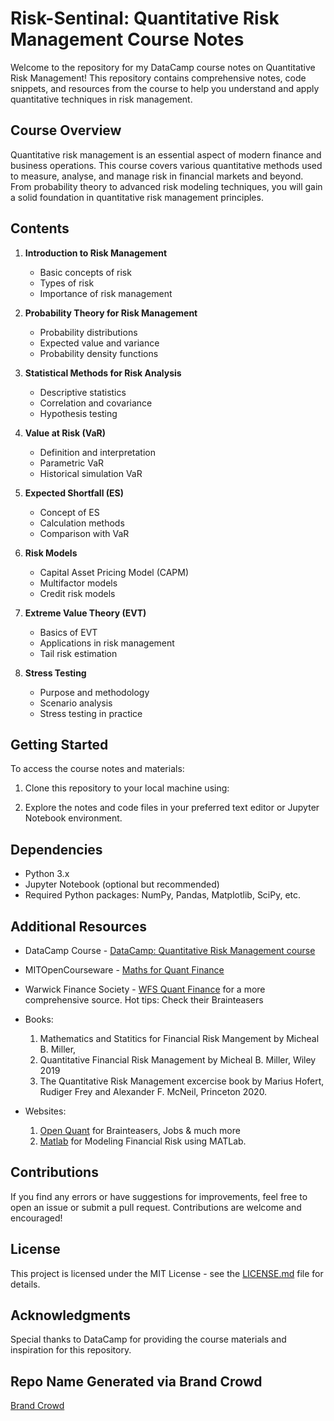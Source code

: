 # Risk-Sentinal: Quantitative Risk Management Course Notes

Welcome to the repository for my DataCamp course notes on Quantitative Risk Management! This repository contains comprehensive notes, code snippets, and resources from the course to help you understand and apply quantitative techniques in risk management.

## Course Overview
Quantitative risk management is an essential aspect of modern finance and business operations. This course covers various quantitative methods used to measure, analyse, and manage risk in financial markets and beyond. From probability theory to advanced risk modeling techniques, you will gain a solid foundation in quantitative risk management principles.

## Contents
1. **Introduction to Risk Management**
   - Basic concepts of risk
   - Types of risk
   - Importance of risk management

2. **Probability Theory for Risk Management**
   - Probability distributions
   - Expected value and variance
   - Probability density functions

3. **Statistical Methods for Risk Analysis**
   - Descriptive statistics
   - Correlation and covariance
   - Hypothesis testing

4. **Value at Risk (VaR)**
   - Definition and interpretation
   - Parametric VaR
   - Historical simulation VaR

5. **Expected Shortfall (ES)**
   - Concept of ES
   - Calculation methods
   - Comparison with VaR

6. **Risk Models**
   - Capital Asset Pricing Model (CAPM)
   - Multifactor models
   - Credit risk models

7. **Extreme Value Theory (EVT)**
   - Basics of EVT
   - Applications in risk management
   - Tail risk estimation

8. **Stress Testing**
   - Purpose and methodology
   - Scenario analysis
   - Stress testing in practice

## Getting Started
To access the course notes and materials:
1. Clone this repository to your local machine using:

2. Explore the notes and code files in your preferred text editor or Jupyter Notebook environment.

## Dependencies
- Python 3.x
- Jupyter Notebook (optional but recommended)
- Required Python packages: NumPy, Pandas, Matplotlib, SciPy, etc.

## Additional Resources
- DataCamp Course - [DataCamp: Quantitative Risk Management course](https://www.datacamp.com/courses/quantitative-risk-management)
- MITOpenCourseware - [Maths for Quant Finance](https://ocw.mit.edu/courses/18-s096-topics-in-mathematics-with-applications-in-finance-fall-2013/)
- Warwick Finance Society - [WFS Quant Finance](https://warwickquantfinance.com/) for a more comprehensive source. Hot tips: Check their Brainteasers

- Books:
  1. Mathematics and Statitics for Financial Risk Mangement by Micheal B. Miller, 
  2. Quantitative Financial Risk Management by Micheal B. Miller, Wiley 2019
  3. The Quantitative Risk Management excercise book by Marius Hofert, Rudiger Frey 
      and Alexander F. McNeil, Princeton 2020. 

- Websites:
  1. [Open Quant](https://openquant.co/) for Brainteasers, Jobs & much more
  2. [Matlab](https://ch.mathworks.com/campaigns/offers/modeling-financial-risk-with-matlab.html) for Modeling Financial Risk using MATLab. 

## Contributions
If you find any errors or have suggestions for improvements, feel free to open an issue or submit a pull request. Contributions are welcome and encouraged!

## License
This project is licensed under the MIT License - see the [LICENSE.md](LICENSE.md) file for details.

## Acknowledgments
Special thanks to DataCamp for providing the course materials and inspiration for this repository.

## Repo Name Generated via Brand Crowd 
[Brand Crowd](https://www.brandcrowd.com/business-name-generator/tag/repository)
